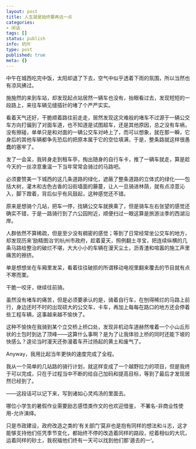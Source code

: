 ```yaml
---
layout: post
title: 人生就是始终要再远一点
categories:
- 闲话
tags: []
status: publish
info: 杭州
type: post
published: true
meta: {}
---
```


中午在城西吃完中饭，太阳却退了下去，空气中似乎透着下雨的氛围，所以当然也有凉风拂过。

施施然的来到车站，却发现起点站居然一辆车也没有，抬眼看过去，发现短短的一段路上，来往车辆见缝插针的堵了个严严实实。

看着天气还好，干脆顺着路往前走走，居然发现这灾难般的堵车不过源于一辆公交车方向打偏到了对面车道，也不知道是试图超车，还是其他原因，总之没有车祸，没有擦碰，单单只是和对面的一辆公交车对峙上了，而可以想象，就在那一瞬，它身后的其他车辆都争先恐后的把原本属于它的空位填满，于是，整条路就这样很愚蠢的塞牢了。

发了一会呆，我转身走到租车亭，掏出随身的自行车卡，推了一辆车就走，算是趁今天的一丝凉意重温一下当年常常会骑过的马路吧。

必须要赞美一下城西的这几条道路的绿化，遮蔽了整条道路的立体式的绿化——包括大树，灌木和古色古香的沿街墙面的藤蔓，让人一旦骑进林荫，就有点凉意沁入，脚下蹬着，背后似乎有风鼓起，这种感觉还不错。

原来是想骑个几站，把车一停，找辆公交车就换乘了，但是骑车左右张望的感觉还确实不错，于是一路骑行到了六公园附近，顺便扫过一眼这算是旅游淡季的西湖沿岸。

人群依然不算稀疏，但是至少没有稠密的感觉；等到了日常经常坐公交车的地方，却发现历来’励精图治‘的杭州市政府，趁着夏天，照例翻土寻宝，把连续纵横的几条马路给整治的破烂不堪，大大小小的车辆在漫天尘土，沥青渣和喧嚣的施工声里痛苦的擦挤。

单是想想坐在车厢里发呆，看着往往破损的所谓移动电视里翻来覆去的节目就有点不寒而栗。

干脆一咬牙，继续往前骑。

虽然没有堵车的痛苦，但是必须要承认的是，骑着自行车，在刨得稀烂的马路上前行，身边还时不时的出现硕大的公交车，卡车，再加上每每在路口的地方还会停着些工程车辆，这事越来越不愉快了。

这种不愉快在我骑到某个立交桥上桥口处，发现非机动车道赫然堆着一个小山丘形状的土包时到达了顶峰——这算什么事啊？是为了让我体验上桥的同时还能下坡的快感么？遑论当时漫天还弥漫着车开过扬起的黄土和废气了。

Anyway，我用比起当年更快的速度完成了全程。

我从一个简单的几站路的骑行计划，就这样变成了一个越野拉力的项目，但是我终于可以完成，只在于过程当中不断的给自己加码和提高目标，等到了最后才发现居然已经到了。

——这段话可以记下来，写到诸如心灵鸡汤的里面去。

哪位小学生的暑假作业需要励志感悟类作文的也欢迎借鉴， 不署名-非商业性使用-允许演绎。

只是市政建设，政府改造之类的’有关部门‘莫非也是抱有同样的想法和斗志，这才能够支持他们任凭季节变化，都始终不停的改造着同样的路段，挖着相似的大坑，运着同样的砂土，我祝福他们终有一天可以找到他们那’遁去的一‘。



